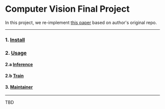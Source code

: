 # Computer Vision Final Project

In this project, we re-implement [this paper](https://arxiv.org/abs/1904.09569) based on author's original repo.

-----
### 1. [Install](#install)
### 2. [Usage](#usage)
#### 2.a [Inference](#infer)
#### 2.b [Train](#train)
#### 3. [Maintainer](#maintainer)
-----

TBD



